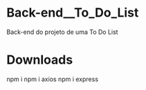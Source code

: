 # Back-end__To_Do_List
Back-end do projeto de uma To Do List

# Downloads
npm i
npm i axios
npm i express